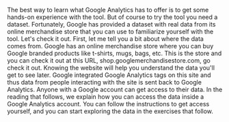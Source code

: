 
The best way to learn what Google Analytics has to offer is to get some hands-on experience with the tool. But of course to try the tool you need a dataset. Fortunately, Google has provided a dataset with real data from its online merchandise store that you can use to familiarize yourself with the tool. Let's check it out. First, let me tell you a bit about where the data comes from. Google has an online merchandise store where you can buy Google branded products like t-shirts, mugs, bags, etc. This is the store and you can check it out at this URL, shop.googlemerchandisestore.com, go check it out. Knowing the website will help you understand the data you'll get to see later. Google integrated Google Analytics tags on this site and thus data from people interacting with the site is sent back to Google Analytics. Anyone with a Google account can get access to their data. In the reading that follows, we explain how you can access the data inside a Google Analytics account. You can follow the instructions to get access yourself, and you can start exploring the data in the exercises that follow.